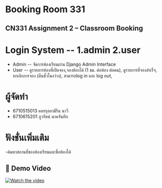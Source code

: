 # Booking Room 331
## CN331 Assignment 2 – Classroom Booking

# Login System -- 1.admin 2.user
- Admin -- จัดการห้องเรียนผ่าน Django Admin Interface
- User -- ดูรายการห้องที่เปิดจอง,จองห้องได้ (1 ชม. ต่อห้อง ต่อคน), ดูรายการที่จองสำเร็จ, ยกเลิกการจอง (คืนชั่วโมงว่าง), สามารถlog in และ log out,

# ผู้จัดทำ
- 6710515013 คอยรุลอามีรีน นาวี
- 6710615201 ภูวรัตน์ นาคจันทึก

# ฟังชั่นเพิ่มเติม
-ค้นหาสถานที่ของห้องเรียนและชื่อห้องได้

## 🎥 Demo Video
[![Watch the video](https://img.shields.io/badge/▶️-Watch%20Demo-blue?style=for-the-badge)](https://drive.google.com/file/d/1YxcZuHHxAMxYUJTmLyBYBes-kkwIFKO8/view?usp=drive_link)